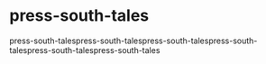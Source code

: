 # press-south-tales
press-south-talespress-south-talespress-south-talespress-south-talespress-south-talespress-south-tales
